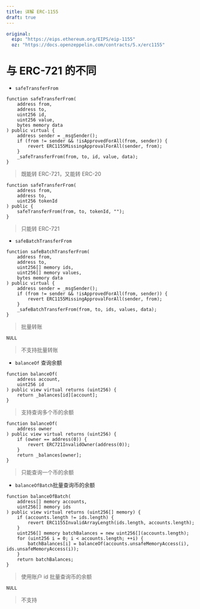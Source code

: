 ```yaml
---
title: 详解 ERC-1155
draft: true
---
```

```yaml
original: 
  eip: "https://eips.ethereum.org/EIPS/eip-1155"
  oz: "https://docs.openzeppelin.com/contracts/5.x/erc1155"
```
# 与 ERC-721 的不同

- `safeTransferFrom`

```solidity title="ERC-1155" {4-6} 
function safeTransferFrom(
	address from,
	address to,
	uint256 id,
	uint256 value,
	bytes memory data
) public virtual {
    address sender = _msgSender();
    if (from != sender && !isApprovedForAll(from, sender)) {
        revert ERC1155MissingApprovalForAll(sender, from);
    }
    _safeTransferFrom(from, to, id, value, data);
}
```
> 既能转 ERC-721，又能转 ERC-20
```solidity title="ERC-721" {4} 
function safeTransferFrom(
	address from, 
	address to, 
	uint256 tokenId
) public {
    safeTransferFrom(from, to, tokenId, "");
}
```
> 只能转 ERC-721


- `safeBatchTransferFrom`

```solidity title="ERC-1155" {1-7}
function safeBatchTransferFrom(
	address from,
	address to,
	uint256[] memory ids,
	uint256[] memory values,
	bytes memory data
) public virtual {
	address sender = _msgSender();
	if (from != sender && !isApprovedForAll(from, sender)) {
		revert ERC1155MissingApprovalForAll(sender, from);
	}
	_safeBatchTransferFrom(from, to, ids, values, data);
}
```
> 批量转账
```solidity title="ERC-721" {1}
NULL
```
> 不支持批量转账


- `balanceOf` 查询余额

```silidity title="ERC-1155" {3}
function balanceOf(
	address account, 
	uint256 id
) public view virtual returns (uint256) {
    return _balances[id][account];
}
```
> 支持查询多个币的余额
```solidity title="ERC-721" {2}
function balanceOf(
	address owner
) public view virtual returns (uint256) {
	if (owner == address(0)) {
		revert ERC721InvalidOwner(address(0));
	}
	return _balances[owner];
}
```
> 只能查询一个币的余额


- `balanceOfBatch`批量查询币的余额

```solidity title="ERC-1155" {1-4}
function balanceOfBatch(
	address[] memory accounts,
	uint256[] memory ids
) public view virtual returns (uint256[] memory) {
	if (accounts.length != ids.length) {
		revert ERC1155InvalidArrayLength(ids.length, accounts.length);
	}
	uint256[] memory batchBalances = new uint256[](accounts.length);
	for (uint256 i = 0; i < accounts.length; ++i) {
		batchBalances[i] = balanceOf(accounts.unsafeMemoryAccess(i), ids.unsafeMemoryAccess(i));
	}
	return batchBalances;
}
```
> 使用账户 id 批量查询币的余额
```solidity title="ERC-721" {1}
NULL
```
> 不支持


